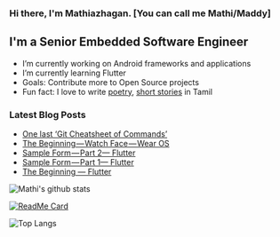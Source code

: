 ### Hi there, I'm Mathiazhagan. [You can call me Mathi/Maddy]

## I'm a Senior Embedded Software Engineer
- I’m currently working on Android frameworks and applications
- I’m currently learning Flutter
- Goals: Contribute more to Open Source projects
- Fun fact: I love to write [poetry](https://niralan-kirukalgal.blogspot.com/), [short stories](http://niralan-sirukathaigal.blogspot.in/) in Tamil

### Latest Blog Posts
<!-- BLOG-POST-LIST:START -->
- [One last ‘Git Cheatsheet of Commands’](https://mathiazhagan01.medium.com/one-last-git-cheatsheet-of-commands-77334f1690bc?source=rss-ef0c6bef38ba------2)
- [The Beginning — Watch Face — Wear OS](https://mathiazhagan01.medium.com/the-beginning-watch-face-wear-os-3cebce279461?source=rss-ef0c6bef38ba------2)
- [Sample Form — Part 2— Flutter](https://mathiazhagan01.medium.com/sample-form-part-2-flutter-c19e9f37ac41?source=rss-ef0c6bef38ba------2)
- [Sample Form — Part 1— Flutter](https://mathiazhagan01.medium.com/sample-form-part-1-flutter-35664d57b0e5?source=rss-ef0c6bef38ba------2)
- [The Beginning — Flutter](https://mathiazhagan01.medium.com/the-beginning-flutter-c4bde40c15d6?source=rss-ef0c6bef38ba------2)
<!-- BLOG-POST-LIST:END -->

![Mathi's github stats](https://github-readme-stats.vercel.app/api?username=mathiazhagan01&show_icons=true&theme=material-palenight)

[![ReadMe Card](https://github-readme-stats.vercel.app/api/pin/?username=mathiazhagan01&repo=DrawableColorChange&theme=material-palenight)](https://github.com/mathiazhagan01/DrawableColorChange)

![Top Langs](https://github-readme-stats.vercel.app/api/top-langs/?username=mathiazhagan01&theme=material-palenight)
